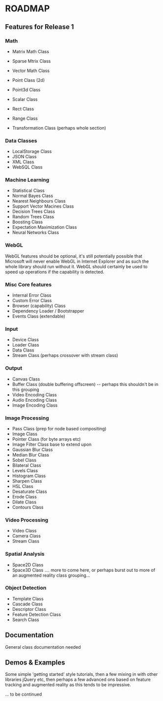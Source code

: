 # ROADMAP


## Features for Release 1


### Math

* Matrix Math Class
* Sparse Mtrix Class
* Vector Math Class
* Point Class (2d)
* Point3d Class
* Scalar Class
* Rect Class
* Range Class

* Transformation Class (perhaps whole section)

### Data Classes

* LocalStorage Class
* JSON Class
* XML Class
* WebSQL Class

### Machine Learning

* Statistical Class
* Normal Bayes Class
* Nearest Neighbours Class
* Support Vector Macines Class
* Decision Trees Class
* Random Trees Class
* Boosting Class
* Expectation Maximization Class
* Neural Networks Class

### WebGL
WebGL features should be optional, it's still potentially possible that Microsoft will never enable WebGL in Internet Explorer and as such the whole library should run without it. WebGL should certainly be used to speed up operations if the capability is detected.


### Misc Core features

* Internal Error Class
* Custom Error Class
* Browser (capability) Class
* Dependency Loader / Bootstrapper
* Events Class (extendable)

### Input

* Device Class
* Loader Class 
* Data Class
* Stream Class (perhaps crossover with stream class) 



### Output

* Canvas Class
* Buffer Class (double buffering offscreen) -- perhaps this shouldn't be in this grouping
* Video Encoding Class
* Audio Encoding Class
* Image Encoding Class


### Image Processing

* Pass Class (prep for node based compositing)
* Image Class
* Pointer Class (for byte arrays etc)
* Image Filter Class base to extend upon
* Gaussian Blur Class
* Median Blur Class
* Sobel Class
* Bilateral Class
* Levels Class
* Histogram Class
* Sharpen Class
* HSL Class
* Desaturate Class
* Erode Class
* Dilate Class
* Contours Class

### Video Processing

* Video Class
* Camera Class
* Stream Class

### Spatial Analysis

* Space2D Class
* Space3D Class
.... more to come here, or perhaps burst out to more of an augmented reality class grouping...


### Object Detection

* Template Class
* Cascade Class
* Descriptor Class
* Feature Detection Class
* Search Class



## Documentation

General class documentation needed


## Demos & Examples

Some simple 'getting started' style tutorials, then a few mixing in with other libraries jQuery etc, then perhaps a few advanced ons based on feature tracking and augmented reality as this tends to be impressive. 


... to be continued 